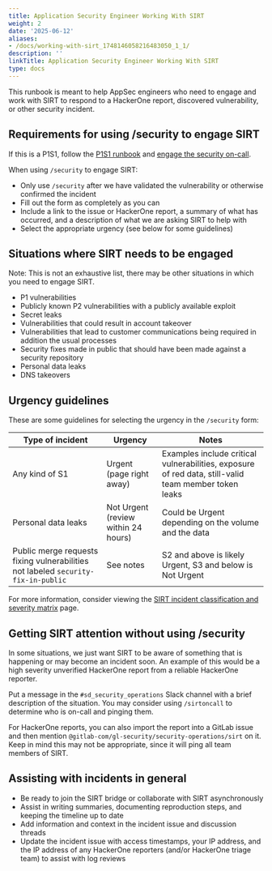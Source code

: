 ```yaml
---
title: Application Security Engineer Working With SIRT
weight: 2
date: '2025-06-12'
aliases:
- /docs/working-with-sirt_1748146058216483050_1_1/
description: ''
linkTitle: Application Security Engineer Working With SIRT
type: docs
---
```


This runbook is meant to help AppSec engineers who need to engage and work with SIRT to respond to a HackerOne report, discovered vulnerability, or other security incident.

## Requirements for using /security to engage SIRT

If this is a P1S1, follow the [P1S1 runbook](/handbook/security/product-security/application-security/runbooks/handling-s1p1/) and [engage the security on-call](/handbook/security/security-operations/sirt/engaging-security-on-call/).

When using `/security` to engage SIRT:

- Only use `/security` after we have validated the vulnerability or otherwise confirmed the incident
- Fill out the form as completely as you can
- Include a link to the issue or HackerOne report, a summary of what has occurred, and a description of what we are asking SIRT to help with
- Select the appropriate urgency (see below for some guidelines)

## Situations where SIRT needs to be engaged

Note: This is not an exhaustive list, there may be other situations in which you need to engage SIRT.

- P1 vulnerabilities
- Publicly known P2 vulnerabilities with a publicly available exploit
- Secret leaks
- Vulnerabilities that could result in account takeover
- Vulnerabilities that lead to customer communications being required in addition the usual processes
- Security fixes made in public that should have been made against a security repository
- Personal data leaks
- DNS takeovers

## Urgency guidelines

These are some guidelines for selecting the urgency in the `/security` form:

| Type of incident | Urgency | Notes |
| --- | --- | --- |
| Any kind of S1 | Urgent (page right away) | Examples include critical vulnerabilities, exposure of red data, still-valid team member token leaks |
| Personal data leaks | Not Urgent (review within 24 hours) | Could be Urgent depending on the volume and the data |
| Public merge requests fixing vulnerabilities not labeled `security-fix-in-public` | See notes | S2 and above is likely Urgent, S3 and below is Not Urgent |

For more information, consider viewing the [SIRT incident classification and severity matrix](/handbook/security/security-operations/sirt/severity-matrix/) page.

## Getting SIRT attention without using /security

In some situations, we just want SIRT to be aware of something that is happening or may become an incident soon. An example of this would be a high severity unverified HackerOne report from a reliable HackerOne reporter.

Put a message in the `#sd_security_operations` Slack channel with a brief description of the situation. You may consider using `/sirtoncall` to determine who is on-call and pinging them.

For HackerOne reports, you can also import the report into a GitLab issue and then mention `@gitlab-com/gl-security/security-operations/sirt` on it. Keep in mind this may not be appropriate, since it will ping all team members of SIRT.

## Assisting with incidents in general

- Be ready to join the SIRT bridge or collaborate with SIRT asynchronously
- Assist in writing summaries, documenting reproduction steps, and keeping the timeline up to date
- Add information and context in the incident issue and discussion threads
- Update the incident issue with access timestamps, your IP address, and the IP address of any HackerOne reporters (and/or HackerOne triage team) to assist with log reviews

